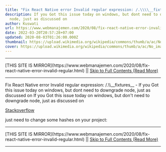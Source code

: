```yaml
---
title: "Fix React Native error Invalid regular expression: /.\\\\__fixtures__"
description: If you Got this issue today on windows, but dont need to downgrade
  node, just as discussed on
author: Kuswati
url: https://www.webmanajemen.com/2020/08/fix-react-native-error-invalid-regular.html
date: 2022-03-20T20:57:28+07:00
updated: 2020-08-03T01:26:00.000Z
thumbnail: https://upload.wikimedia.org/wikipedia/commons/thumb/a/ac/No_image_available.svg/2048px-No_image_available.svg.png
cover: https://upload.wikimedia.org/wikipedia/commons/thumb/a/ac/No_image_available.svg/2048px-No_image_available.svg.png
---
```


<hr/> [THIS SITE IS MIRROR](https://www.webmanajemen.com/2020/08/fix-react-native-error-invalid-regular.html) || <a href="https://www.webmanajemen.com/2020/08/fix-react-native-error-invalid-regular.html" rel="follow" class="button" id="read-more">Skip to Full Contents (Read More)</a> <hr/> Fix React Native error Invalid regular expression: /.\\__fixtures__ - If you Got this issue today on windows, but dont need to downgrade node, just as discussed on If you Got this issue today on windows, but don't need to downgrade node, just as discussed on

[Stackoverflow](https://stackoverflow.com/a/58199866)

just need to change some hashes on your project:
 <hr/> [THIS SITE IS MIRROR](https://www.webmanajemen.com/2020/08/fix-react-native-error-invalid-regular.html) || <a href="https://www.webmanajemen.com/2020/08/fix-react-native-error-invalid-regular.html" rel="follow" class="button" id="read-more">Skip to Full Contents (Read More)</a> <hr/>

<script>
    if (location.host.includes('dimaslanjaka12')) {
      location.replace('https://www.webmanajemen.com/2020/08/fix-react-native-error-invalid-regular.html');
    }
  </script>